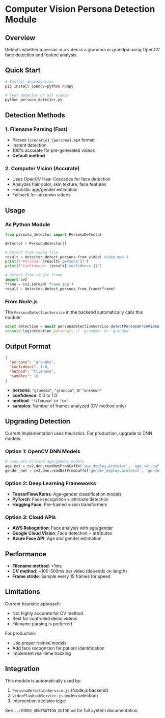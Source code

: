 # Computer Vision Persona Detection Module

## Overview

Detects whether a person in a video is a grandma or grandpa using OpenCV face detection and feature analysis.

## Quick Start

```bash
# Install dependencies
pip install opencv-python numpy

# Test detector on all videos
python persona_detector.py
```

## Detection Methods

### 1. Filename Parsing (Fast)
- Parses `{scenario}_{persona}.mp4` format
- Instant detection
- 100% accurate for pre-generated videos
- **Default method**

### 2. Computer Vision (Accurate)
- Uses OpenCV Haar Cascades for face detection
- Analyzes hair color, skin texture, face features
- Heuristic age/gender estimation
- Fallback for unknown videos

## Usage

### As Python Module

```python
from persona_detector import PersonaDetector

detector = PersonaDetector()

# Detect from video file
result = detector.detect_persona_from_video('video.mp4')
print(f"Persona: {result['persona']}")
print(f"Confidence: {result['confidence']}")

# Detect from single frame
import cv2
frame = cv2.imread('frame.jpg')
result = detector.detect_persona_from_frame(frame)
```

### From Node.js

The `PersonaDetectionService` in the backend automatically calls this module:

```javascript
const detection = await personaDetectionService.detectPersonaFromVideo(videoPath);
console.log(detection.persona); // 'grandma' or 'grandpa'
```

## Output Format

```json
{
  "persona": "grandma",
  "confidence": 1.0,
  "method": "filename",
  "samples": 10
}
```

- **persona**: `"grandma"`, `"grandpa"`, or `"unknown"`
- **confidence**: 0.0 to 1.0
- **method**: `"filename"` or `"cv"`
- **samples**: Number of frames analyzed (CV method only)

## Upgrading Detection

Current implementation uses heuristics. For production, upgrade to DNN models:

### Option 1: OpenCV DNN Models
```python
# Load pre-trained age/gender models
age_net = cv2.dnn.readNetFromCaffe('age_deploy.prototxt', 'age_net.caffemodel')
gender_net = cv2.dnn.readNetFromCaffe('gender_deploy.prototxt', 'gender_net.caffemodel')
```

### Option 2: Deep Learning Frameworks
- **TensorFlow/Keras**: Age-gender classification models
- **PyTorch**: Face recognition + attribute detection
- **Hugging Face**: Pre-trained vision transformers

### Option 3: Cloud APIs
- **AWS Rekognition**: Face analysis with age/gender
- **Google Cloud Vision**: Face detection + attributes
- **Azure Face API**: Age and gender estimation

## Performance

- **Filename method**: <1ms
- **CV method**: ~100-500ms per video (depends on length)
- **Frame stride**: Sample every 15 frames for speed

## Limitations

Current heuristic approach:
- Not highly accurate for CV method
- Best for controlled demo videos
- Filename parsing is preferred

For production:
- Use proper trained models
- Add face recognition for patient identification
- Implement real-time tracking

## Integration

This module is automatically used by:
1. `PersonaDetectionService.js` (Node.js backend)
2. `VideoPlaybackService.js` (video selection)
3. Intervention decision logic

See `../VIDEO_GENERATION_GUIDE.md` for full system documentation.

